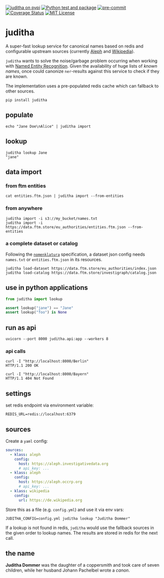 [![juditha on pypi](https://img.shields.io/pypi/v/juditha)](https://pypi.org/project/juditha/) [![Python test and package](https://github.com/investigativedata/juditha/actions/workflows/python.yml/badge.svg)](https://github.com/investigativedata/juditha/actions/workflows/python.yml) [![pre-commit](https://img.shields.io/badge/pre--commit-enabled-brightgreen?logo=pre-commit)](https://github.com/pre-commit/pre-commit) [![Coverage Status](https://coveralls.io/repos/github/investigativedata/juditha/badge.svg?branch=main)](https://coveralls.io/github/investigativedata/juditha?branch=main) [![MIT License](https://img.shields.io/pypi/l/juditha)](./LICENSE)

# juditha

A super-fast lookup service for canonical names based on redis and configurable upstream sources (currently [Aleph](https://docs.aleph.occrp.org/) and [Wikipedia](https://www.wikipedia.org/)).

`juditha` wants to solve the noise/garbage problem occurring when working with [Named Entity Recognition](https://en.wikipedia.org/wiki/Named-entity_recognition). Given the availability of huge lists of *known names*, once could canonize `ner`-results against this service to check if they are known.

The implementation uses a pre-populated redis cache which can fallback to other sources.

    pip install juditha

## populate

    echo "Jane Doe\nAlice" | juditha import

## lookup

    juditha lookup Jane
    "jane"

## data import

### from ftm entities

    cat entities.ftm.json | juditha import --from-entities

### from anywhere

    juditha import -i s3://my_bucket/names.txt
    juditha import -i https://data.ftm.store/eu_authorities/entities.ftm.json --from-entities

### a complete dataset or catalog

Following the [`nomenklatura`](https://github.com/opensanctions/nomenklatura) specification, a dataset json config needs `names.txt` or `entities.ftm.json` in its resources.

    juditha load-dataset https://data.ftm.store/eu_authorities/index.json
    juditha load-catalog https://data.ftm.store/investigraph/catalog.json

## use in python applications

```python
from juditha import lookup

assert lookup("jane") == "Jane"
assert lookup("foo") is None
```

## run as api

    uvicorn --port 8000 juditha.api:app --workers 8

### api calls

    curl -I "http://localhost:8000/Berlin"
    HTTP/1.1 200 OK

    curl -I "http://localhost:8000/Bayern"
    HTTP/1.1 404 Not Found

## settings

set redis endpoint via environment variable:

    REDIS_URL=redis://localhost:6379

## sources

Create a `yaml` config:

```yaml
sources:
  - klass: aleph
    config:
      host: https://aleph.investigativedata.org
      # api_key: ...
  - klass: aleph
    config:
      host: https://aleph.occrp.org
      # api_key: ...
  - klass: wikipedia
    config:
      url: https://de.wikipedia.org
```

Store this as a file (e.g. `config.yml`) and use it via env vars:

    JUDITHA_CONFIG=config.yml juditha lookup "Juditha Dommer"

If a lookup is not found in redis, `juditha` would use the fallback sources in the given order to lookup names. The results are stored in redis for the next call.

## the name

**Juditha Dommer** was the daughter of a coppersmith and took care of seven children, while her husband Johann Pachelbel wrote a *canon*.

